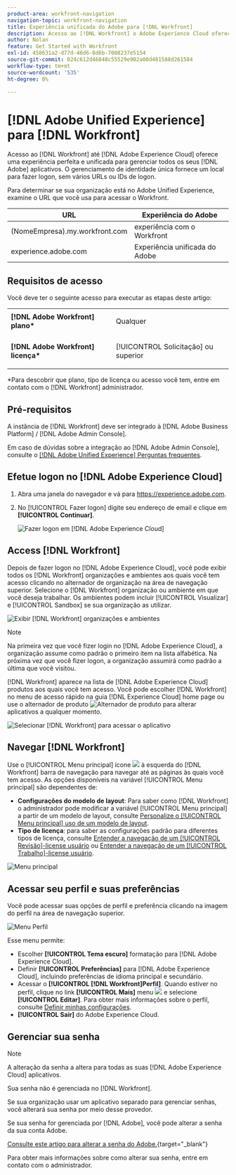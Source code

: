```yaml
---
product-area: workfront-navigation
navigation-topic: workfront-navigation
title: Experiência unificada do Adobe para [!DNL Workfront]
description: Acesso ao [!DNL Workfront] o Adobe Experience Cloud oferece uma experiência perfeita e unificada para gerenciar todos os seus aplicativos Adobe.
author: Nolan
feature: Get Started with Workfront
exl-id: 458631a2-d77d-46d6-8d6b-7008237e5154
source-git-commit: 024c612d46848c55529e902a00d481588d261584
workflow-type: tm+mt
source-wordcount: '535'
ht-degree: 0%

---
```


# [!DNL Adobe Unified Experience] para [!DNL Workfront]

Acesso ao [!DNL Workfront] até [!DNL Adobe Experience Cloud] oferece uma experiência perfeita e unificada para gerenciar todos os seus [!DNL Adobe] aplicativos. O gerenciamento de identidade única fornece um local para fazer logon, sem vários URLs ou IDs de logon.

Para determinar se sua organização está no Adobe Unified Experience, examine o URL que você usa para acessar o Workfront.

| URL | Experiência do Adobe |
|------------|------------|
| (NomeEmpresa).my.workfront.com | experiência com o Workfront |
| experience.adobe.com | Experiência unificada do Adobe |

## Requisitos de acesso

Você deve ter o seguinte acesso para executar as etapas deste artigo:

<table style="table-layout:auto"> 
 <col> 
 <col> 
 <tbody> 
  <tr> 
   <td role="rowheader"><strong>[!DNL Adobe Workfront] plano*</strong></td> 
   <td> <p>Qualquer</p> </td> 
  </tr> 
  <tr> 
   <td role="rowheader"><strong>[!DNL Adobe Workfront] licença*</strong></td> 
   <td> <p>[!UICONTROL Solicitação] ou superior</p> </td> 
  </tr> 
 </tbody> 
</table>

&#42;Para descobrir que plano, tipo de licença ou acesso você tem, entre em contato com o [!DNL Workfront] administrador.

## Pré-requisitos

A instância de [!DNL Workfront] deve ser integrado à [!DNL Adobe Business Platform] / [!DNL Adobe Admin Console].

Em caso de dúvidas sobre a integração ao [!DNL Adobe Admin Console], consulte o [[!DNL Adobe Unified Experience] Perguntas frequentes](/help/quicksilver/workfront-basics/navigate-workfront/workfront-navigation/unified-experience-faq.md/).

## Efetue logon no [!DNL Adobe Experience Cloud]

1. Abra uma janela do navegador e vá para <https://experience.adobe.com>.
1. No [!UICONTROL Fazer logon] digite seu endereço de email e clique em **[!UICONTROL Continuar]**.

   ![Fazer logon em [!DNL Adobe Experience Cloud]](assets/aec-login-page.png)

## Access [!DNL Workfront]

Depois de fazer logon no [!DNL Adobe Experience Cloud], você pode exibir todos os [!DNL Workfront] organizações e ambientes aos quais você tem acesso clicando no alternador de organização na área de navegação superior. Selecione o [!DNL Workfront] organização ou ambiente em que você deseja trabalhar. Os ambientes podem incluir [!UICONTROL Visualizar] e [!UICONTROL Sandbox] se sua organização as utilizar.

![Exibir [!DNL Workfront] organizações e ambientes](assets/aec-view-all-orgs.png)

>[!NOTE]
>
>Na primeira vez que você fizer login no [!DNL Adobe Experience Cloud], a organização assume como padrão o primeiro item na lista alfabética. Na próxima vez que você fizer logon, a organização assumirá como padrão a última que você visitou.

[!DNL Workfront] aparece na lista de [!DNL Adobe Experience Cloud] produtos aos quais você tem acesso. Você pode escolher [!DNL Workfront] no menu de acesso rápido na guia [!DNL Experience Cloud] home page ou use o alternador de produto ![Alternador de produto](assets/main-menu-icon.png) para alterar aplicativos a qualquer momento.

![Selecionar [!DNL Workfront] para acessar o aplicativo](assets/aec-product-switcher.png)

## Navegar [!DNL Workfront]

Use o [!UICONTROL Menu principal] ícone ![](assets/main-menu-icon-left-nav.png) à esquerda do [!DNL Workfront] barra de navegação para navegar até as páginas às quais você tem acesso. As opções disponíveis na variável [!UICONTROL Menu principal] são dependentes de:

* **Configurações do modelo de layout**: Para saber como [!DNL Workfront] o administrador pode modificar a variável [!UICONTROL Menu principal] a partir de um modelo de layout, consulte [Personalize o [!UICONTROL Menu principal] uso de um modelo de layout](/help/quicksilver/administration-and-setup/customize-workfront/use-layout-templates/customize-main-menu.md).
* **Tipo de licença**: para saber as configurações padrão para diferentes tipos de licença, consulte [Entender a navegação de um [!UICONTROL Revisão]-license usuário](/help/quicksilver/workfront-basics/navigate-workfront/workfront-navigation/reviewer-global-navigation-bar.md) ou [Entender a navegação de um [!UICONTROL Trabalho]-license usuário](/help/quicksilver/workfront-basics/navigate-workfront/workfront-navigation/worker-global-navigation-bar.md).

![Menu principal](assets/main-menu-options-left-nav.png)

## Acessar seu perfil e suas preferências

Você pode acessar suas opções de perfil e preferência clicando na imagem do perfil na área de navegação superior.

![Menu Perfil](assets/aec-profile-picture-menu.png)

Esse menu permite:

* Escolher **[!UICONTROL Tema escuro]** formatação para [!DNL Adobe Experience Cloud].
* Definir **[!UICONTROL Preferências]** para [!DNL Adobe Experience Cloud], incluindo preferências de idioma principal e secundário.
* Acessar o **[!UICONTROL [!DNL Workfront]Perfil]**. Quando estiver no perfil, clique no link **[!UICONTROL Mais]** menu ![](assets/more-icon.png) e selecione **[!UICONTROL Editar]**. Para obter mais informações sobre o perfil, consulte [Definir minhas configurações](/help/quicksilver/workfront-basics/manage-your-account-and-profile/configuring-your-user-profile/configure-my-settings.md).
* **[!UICONTROL Sair]** do Adobe Experience Cloud.

## Gerenciar sua senha

>[!NOTE]
>
>A alteração da senha a altera para todas as suas [!DNL Adobe Experience Cloud] aplicativos.

Sua senha não é gerenciada no [!DNL Workfront].

Se sua organização usar um aplicativo separado para gerenciar senhas, você alterará sua senha por meio desse provedor.

Se sua senha for gerenciada por [!DNL Adobe], você pode alterar a senha da sua conta Adobe.

[Consulte este artigo para alterar a senha do Adobe.](https://helpx.adobe.com/manage-account/using/change-or-reset-password.html){target="_blank"}

Para obter mais informações sobre como alterar sua senha, entre em contato com o administrador.
